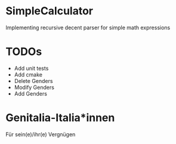# SimpleCalculator
Implementing recursive decent parser for simple math expressions

# TODOs
- Add unit tests
- Add cmake
- Delete Genders
- Modify Genders
- Add Genders

# Genitalia-Italia*innen
Für sein(e)/ihr(e) Vergnügen
